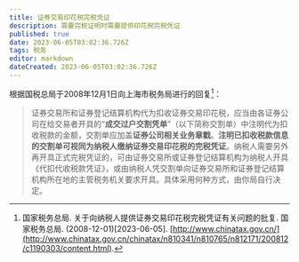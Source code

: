 ```yaml
---
title: 证券交易印花税完税凭证
description: 需要完税证明时需要提供印花税完税凭证
published: true
date: 2023-06-05T03:02:36.726Z
tags: 税务
editor: markdown
dateCreated: 2023-06-05T03:02:36.726Z
---
```


根据国税总局于2008年12月1日向上海市税务局进行的回复[^1]：

>证券交易所和证券登记结算机构代为扣收证券交易印花税，应当由各证券公司在给交易者开具的“**成交过户交割凭单**”（以下简称交割单）中注明代为扣收税款的金额，交割单应加盖**证券公司相关业务章戳**。**注明已扣收税款信息的交割单可视同为纳税人缴纳证券交易印花税的完税凭证**。纳税人需要另外再开具正式完税凭证的，可由证券交易所或证券登记结算机构为纳税人开具《代扣代收税款凭证》，或由纳税人凭交割单向证券交易所和证券登记结算机构所在地的主管税务机关要求开具。具体采用何种方式，由你局自行决定。

[^1]: 国家税务总局. 关于向纳税人提供证券交易印花税完税凭证有关问题的批复. 国家税务总局. (2008-12-01)[2023-06-05]. [http://www.chinatax.gov.cn/](http://www.chinatax.gov.cn/chinatax/n810341/n810765/n812171/200812/c1190303/content.html).